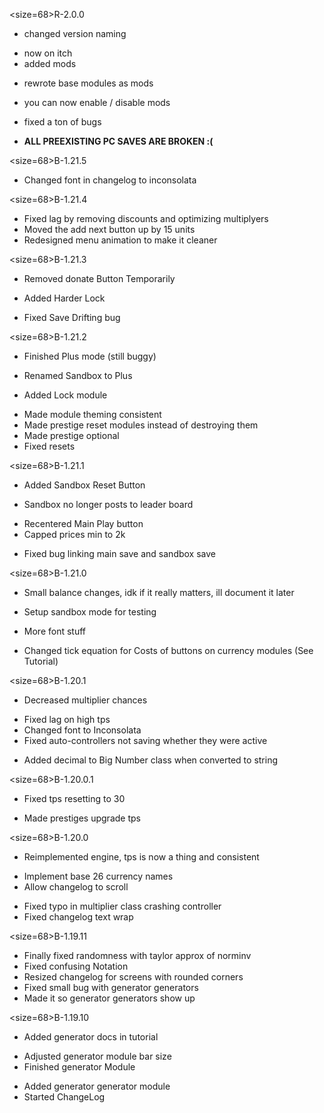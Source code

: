<size=68>R-2.0.0</size>

* changed version naming
+ now on itch
+ added mods
* rewrote base modules as mods
+ you can now enable / disable mods
* fixed a ton of bugs
- <b>ALL PREEXISTING PC SAVES ARE BROKEN :(</b>

<size=68>B-1.21.5</size>
+ Changed font in changelog to inconsolata

<size=68>B-1.21.4</size>
* Fixed lag by removing discounts and optimizing multiplyers
* Moved the add next button up by 15 units
* Redesigned menu animation to make it cleaner

<size=68>B-1.21.3</size>
- Removed donate Button Temporarily 
+ Added Harder Lock
* Fixed Save Drifting bug

<size=68>B-1.21.2</size>
+ Finished Plus mode (still buggy)
* Renamed Sandbox to Plus
+ Added Lock module
* Made module theming consistent
* Made prestige reset modules instead of destroying them 
* Made prestige optional
* Fixed resets

<size=68>B-1.21.1</size>
+ Added Sandbox Reset Button
* Sandbox no longer posts to leader board
+ Recentered Main Play button
+ Capped prices min to 2k
* Fixed bug linking main save and sandbox save

<size=68>B-1.21.0</size>
- Small balance changes, idk if it really matters, ill document it later
+ Setup sandbox mode for testing
* More font stuff
- Changed tick equation for Costs of buttons on currency modules (See Tutorial)

<size=68>B-1.20.1</size>
- Decreased multiplier chances
* Fixed lag on high tps
* Changed font to Inconsolata
* Fixed auto-controllers not saving whether they were active
+ Added decimal to Big Number class when converted to string

<size=68>B-1.20.0.1</size>
* Fixed tps resetting to 30
+ Made prestiges upgrade tps

<size=68>B-1.20.0</size>
* Reimplemented engine, tps is now a thing and consistent
+ Implement base 26 currency names
+ Allow changelog to scroll
* Fixed typo in multiplier class crashing controller
* Fixed changelog text wrap

<size=68>B-1.19.11</size>
* Finally fixed randomness with taylor approx of norminv
* Fixed confusing Notation
* Resized changelog for screens with rounded corners
* Fixed small bug with generator generators
* Made it so generator generators show up

<size=68>B-1.19.10</size>
+ Added generator docs in tutorial
* Adjusted generator module bar size
* Finished generator Module
+ Added generator generator module
+ Started ChangeLog

